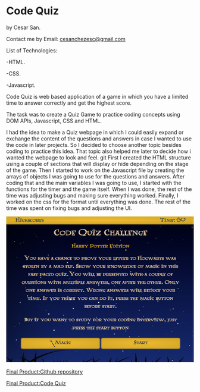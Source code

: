 # Code Quiz

by Cesar San.

Contact me by Email: cesanchezesc@gmail.com

List of Technologies:

-HTML.

-CSS.

-Javascript.

Code Quiz is web based application of a game in which you have a limited time to answer correctly and get the highest score.

The task was to create a Quiz  Game to practice coding concepts using DOM APIs, Javascript, CSS and HTML.

I had the idea to make a Quiz webpage in which I could easily expand or exchange the content of the questions and answers in case I wanted to use the code in later projects. So I decided to choose another topic besides coding to practice this idea. That topic also helped me later to decide how i wanted the webpage to look and feel.
git
First I created the HTML structure using a couple of sections that will display or hide depending on the stage of the game. Then I started to work on the Javascript file by creating the arrays of objects I was going to use for the questions and answers. After coding that and the main variables I was going to use, I started with the functions for the timer and the game itself. When I was done, the rest of the time was adjusting bugs and making sure everything worked. Finally, I worked on the css for the format until everything was done. The rest of the time was spent on fixing bugs and adjusting the UI. 


![Screenshot of the webpage showing it working as expected](./assets/images/screenshot.png)

 [Final Product:Github repository](https://github.com/csancheze/Code-Quiz)

 [Final Product:Code Quiz](https://csancheze.github.io/Code-Quiz/)
